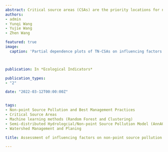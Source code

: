 ```yaml
---
abstract: Critical source areas (CSAs) are the priority locations for non-point source pollution (NPSP) control, and their spatial distribution is influenced by NPSP influencing factors. Therefore, identifying CSAs and the dominant NPSP influencing factors are important for NPSP research and control, while there is limited discussion in quantifying the nonlinear relationships between factors and the excessive pollutant loads in CSAs. In this study, CSAs were first identified based on the pollutant loads simulated by the AnnAGNPS model in a typical agricultural watershed in Three Gorges Reservoir region, and eight factors associated with the NPSP generation and transport processes were selected as the NPSP influencing factors. The boosted regression tree model was applied to quantify the contribution rate of each factor and the partial dependence plots were developed to visualize the non-linear relationships and the thresholds between factors and TN/TP loads in CSAs. Results revealed that land use has the largest contribution rate (37.35%) on TN-CSAs, followed by nitrogenous fertilizer (36.93%), and soil type (17.59%), while for TP-CSAs, phosphorus fertilizer (57.83%) ranked first in contribution rate, followed by land use type (25.03%) and soil type (13.70%). The sloping farmland and orchards, as well as certain soil types are positively correlated with CSAs, and TN/TP loads respond positively with increasing factor values before thresholds. In addition, the preliminary step of BMPs (Best Management Practices) planning was conducted based on the study results to select suitable BMPs with high ecological effectiveness. In general, this study identified the dominant NPSP influencing factor on CSAs, as well as the non-linear relationships and thresholds associated with the pollutant loads trends that managers should be aware of, which contribute to an in-depth understanding of NPSP mechanism and provide insights for NPSP control.
authors:
- admin
- Yunqi Wang
- Yujie Wang
- Zhen Wang

featured: true
image:
  caption: 'Partial dependence plots of TN-CSAs on influencing factors'



publication: In *Ecological Indicators*

publication_types:
- "2"

date: "2022-03-12T00:00:00Z"


tags:
- Non-point Source Pollution and Best Management Practices
- Critical Source Areas
- Machine learning methods (Random Forest and Clustering)
- Semi-distributed Hydrologcial/Non-point Source Pollution Model (AnnAGNPS)
- Watershed Management and Planing

title: Assessment of influencing factors on non-point source pollution critical source areas in an agricultural watershed (Under Review)

---
```


